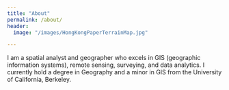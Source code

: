 ```yaml
---
title: "About"
permalink: /about/
header:
  image: "/images/HongKongPaperTerrainMap.jpg"

---
```


I am a spatial analyst and geographer who excels in GIS (geographic information systems), remote sensing, surveying, and data analytics. I currently hold a degree in Geography and a minor in GIS from the University of California, Berkeley.
